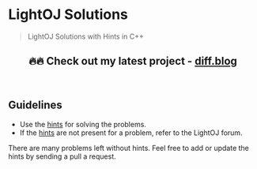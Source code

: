 # LightOJ Solutions

> LightOJ Solutions with Hints in C++

<h2  align="center">
  🔥🔥
  Check out my latest project - <a href="https://bit.ly/3lHYbWO">diff.blog</a>
</h2>
<br>

## Guidelines

* Use the [hints](HINTS.md) for solving the problems. 
* If the [hints](HINTS.md) are not present for a problem, refer to the LightOJ forum. 

There are many problems left without hints. Feel free to add or update the hints by sending a pull a request.
